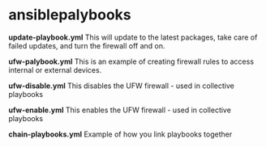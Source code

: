 # ansiblepalybooks
**update-playbook.yml**
This will update to the latest packages, take care of failed updates, and turn the firewall off and on.

**ufw-palybook.yml** 
This is an example of creating firewall rules to access internal or external devices. 

**ufw-disable.yml**
This disables the UFW firewall - used in collective playbooks

**ufw-enable.yml**
This enables the UFW firewall - used in collective playbooks

**chain-playbooks.yml**
Example of how you link playbooks together
